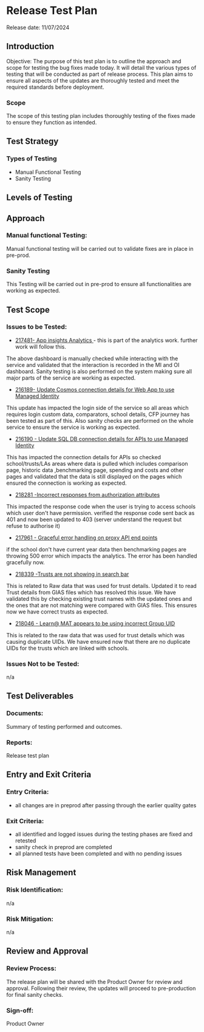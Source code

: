 # Release Test Plan
Release date: 11/07/2024

## Introduction
Objective: The purpose of this test plan is to outline the approach and scope for testing the bug fixes made today. It will detail the various types of testing that will be conducted as part of release process.  This plan aims to ensure all aspects of the updates are thoroughly tested and meet the required standards before deployment.

### Scope 
The scope of this testing plan includes thoroughly testing of the fixes made to ensure they function as intended.

## Test Strategy
### Types of Testing
- Manual Functional Testing
- Sanity Testing
## Levels of Testing
## Approach
### Manual functional Testing: 
Manual functional testing will be carried out to validate fixes are in place in pre-prod. 
### Sanity Testing
This Testing will be carried out in pre-prod to ensure all functionalities are working as expected. 

## Test Scope
### Issues to be Tested:
- [217481- App insights Analytics ](https://dfe-ssp.visualstudio.com/s198-DfE-Benchmarking-service/_workitems/edit/217481) - this is part of the analytics work. further work will follow this.

The above dashboard is manually checked while interacting with the service and validated that the interaction is recorded in the MI and OI dashboard. Sanity testing is also performed on the system making sure all major parts of the service are working as expected. 

- [216189- Update Cosmos connection details for Web App to use Managed Identity](https://dfe-ssp.visualstudio.com/s198-DfE-Benchmarking-service/_workitems/edit/216189)

This update has impacted the login side of the service so all areas which requires login custom data, comparators, school details, CFP journey has been tested as part of this. Also sanity checks are performed on the whole service to ensure the service is working as expected.

- [216190 - Update SQL DB connection details for APIs to use Managed Identity](https://dfe-ssp.visualstudio.com/s198-DfE-Benchmarking-service/_workitems/edit/216190)

This has impacted the connection details for APIs so checked school/trusts/LAs areas where data is pulled which includes comparison page, historic data ,benchmarking page, spending and costs and other pages and validated that the data is still displayed on the pages which ensured the connection is working as expected. 

- [218281 -Incorrect responses from authorization attributes](https://dfe-ssp.visualstudio.com/s198-DfE-Benchmarking-service/_workitems/edit/218281)

This impacted the response code when the user is trying to access schools which user don't have permission. verified the response code sent back as 401 and now been updated to 403 (server understand the request but refuse to authorise it)

- [217961 - Graceful error handling on proxy API end points](https://dfe-ssp.visualstudio.com/s198-DfE-Benchmarking-service/_workitems/edit/217961)

if the school don't have current year data then benchmarking pages are throwing 500 error which impacts the analytics. The error has been handled gracefully now. 

- [218339 -Trusts are not showing in search bar](https://dfe-ssp.visualstudio.com/s198-DfE-Benchmarking-service/_workitems/edit/218339)

This is related to Raw data that was used for trust details. Updated it to read Trust details from GIAS files which has resolved this issue. We have validated this by checking existing trust names with the updated ones and the ones that are not matching were compared with GIAS files. This ensures now we have correct trusts as expected. 

- [218046 - Learn@ MAT appears to be using incorrect Group UID](https://dfe-ssp.visualstudio.com/s198-DfE-Benchmarking-service/_workitems/edit/218046)

This is related to the raw data that was used for trust details which was causing duplicate UIDs. We have ensured now that there are no duplicate UIDs for the trusts which are linked with schools. 
### Issues Not to be Tested:
n/a

## Test Deliverables
### Documents:
Summary of testing performed and outcomes. 

### Reports:
Release test plan

## Entry and Exit Criteria
### Entry Criteria:
- all changes are in preprod after passing through the earlier quality gates 

### Exit Criteria:
- all identified and logged issues during the testing phases are fixed and retested
- sanity check in preprod are completed
- all planned tests have been completed and with no pending issues


## Risk Management
### Risk Identification:
n/a

### Risk Mitigation: 
n/a

## Review and Approval
### Review Process: 
The release plan will be shared with the Product Owner for review and approval. Following their review, the updates will proceed to pre-production for final sanity checks.
### Sign-off:
Product Owner
